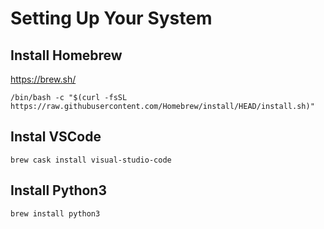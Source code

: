# Setting Up Your System

## Install Homebrew
https://brew.sh/

```/bin/bash -c "$(curl -fsSL https://raw.githubusercontent.com/Homebrew/install/HEAD/install.sh)"```

## Instal VSCode

```brew cask install visual-studio-code```

## Install Python3

```brew install python3```
